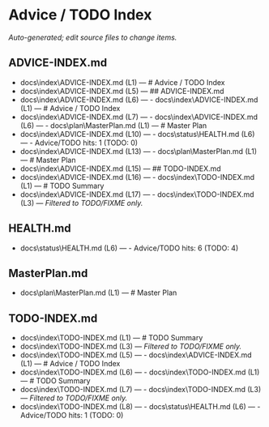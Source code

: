 # Advice / TODO Index

_Auto-generated; edit source files to change items._

## ADVICE-INDEX.md
- docs\index\ADVICE-INDEX.md (L1) — # Advice / TODO Index
- docs\index\ADVICE-INDEX.md (L5) — ## ADVICE-INDEX.md
- docs\index\ADVICE-INDEX.md (L6) — - docs\index\ADVICE-INDEX.md (L1) — # Advice / TODO Index
- docs\index\ADVICE-INDEX.md (L7) — - docs\index\ADVICE-INDEX.md (L6) — - docs\plan\MasterPlan.md (L1) — # Master Plan
- docs\index\ADVICE-INDEX.md (L10) — - docs\status\HEALTH.md (L6) — - Advice/TODO hits: 1 (TODO: 0)
- docs\index\ADVICE-INDEX.md (L13) — - docs\plan\MasterPlan.md (L1) — # Master Plan
- docs\index\ADVICE-INDEX.md (L15) — ## TODO-INDEX.md
- docs\index\ADVICE-INDEX.md (L16) — - docs\index\TODO-INDEX.md (L1) — # TODO Summary
- docs\index\ADVICE-INDEX.md (L17) — - docs\index\TODO-INDEX.md (L3) — _Filtered to TODO/FIXME only._

## HEALTH.md
- docs\status\HEALTH.md (L6) — - Advice/TODO hits: 6 (TODO: 4)

## MasterPlan.md
- docs\plan\MasterPlan.md (L1) — # Master Plan

## TODO-INDEX.md
- docs\index\TODO-INDEX.md (L1) — # TODO Summary
- docs\index\TODO-INDEX.md (L3) — _Filtered to TODO/FIXME only._
- docs\index\TODO-INDEX.md (L5) — - docs\index\ADVICE-INDEX.md (L1) — # Advice / TODO Index
- docs\index\TODO-INDEX.md (L6) — - docs\index\TODO-INDEX.md (L1) — # TODO Summary
- docs\index\TODO-INDEX.md (L7) — - docs\index\TODO-INDEX.md (L3) — _Filtered to TODO/FIXME only._
- docs\index\TODO-INDEX.md (L8) — - docs\status\HEALTH.md (L6) — - Advice/TODO hits: 1 (TODO: 0)

